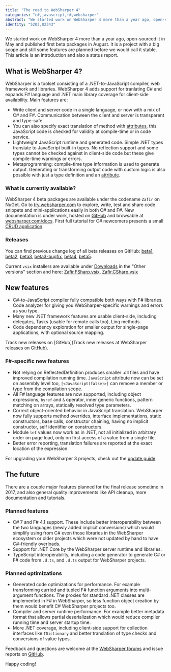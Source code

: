```yaml
---
title: "The road to WebSharper 4"
categories: "c#,javascript,f#,websharper"
abstract: "We started work on WebSharper 4 more than a year ago, open-sourced it in May and published first beta packages in August. It is a project with a big scope and still some features are planned before we would call it stable. This article is an introduction and also a status report."
identity: "5203,82343"
---
```

We started work on WebSharper 4 more than a year ago, open-sourced it in May and published first beta packages in August.
It is a project with a big scope and still some features are planned before we would call it stable.
This article is an introduction and also a status report.

## What is WebSharper 4?

WebSharper is a toolset consisting of a .NET-to-JavaScript compiler, web framework and libraries.
WebSharper 4 adds support for tranlating C# and expands F# language and .NET main library coverage for client-side availability.
Main features are: 

* Write client and server code in a single language, or now with a mix of C# and F#. Communication between the client and server is transparent and type-safe.
* You can also specify exact translation of method with [attributes](http://websharper.com/docs#getting_started/attribute_reference/heading-1-3), this JavaScript code is checked for validity at compile-time or in code service.
* Lightweight JavaScript runtime and generated code. Simple .NET types translate to JavaScript built-in types. No reflection support and some types cannot be checked against in client-side code but these give compile-time warnings or errors.
* Metaprogramming: compile-time type information is used to generate output. Generating or transforming output code with custom logic is also possible with just a type definition and an [attribute](http://websharper.com/docs#getting_started/attribute_reference/heading-1-5).

### What is currently available?

WebSharper 4 beta packages are available under the codename `Zafir` on NuGet.
Go to [try.websharper.com](http://try.websharper.com/) to explore, write, test and share code snippets and mini-applications easily in both C# and F#.
New documentation is under work, hosted on [GitHub](https://github.com/intellifactory/websharper.docs) and browsable at [websharper.com/docs](http://websharper.com/docs). First full tutorial for C# newcomers presents a small [CRUD application](http://websharper.com/tutorials#web_development/book_collection_(c-sharp)).

### Releases

You can find previous change log of all beta releases on GitHub: 
[beta1](https://github.com/intellifactory/websharper/releases/tag/Zafir-4.0.115.7-beta1), 
[beta2](https://github.com/intellifactory/websharper/releases/tag/Zafir-4.0.119.10-beta2), 
[beta3](https://github.com/intellifactory/websharper/releases/tag/Zafir-4.0.129.193-beta3), 
[beta3-bugfix](https://github.com/intellifactory/websharper/releases/tag/Zafir-4.0.131.14-beta3),
[beta4](https://github.com/intellifactory/websharper/releases/tag/Zafir-4.0.133.15-beta4),
[beta5](https://github.com/intellifactory/websharper/releases/tag/Zafir-4.0.151.28-beta5).

Current `vsix` installers are available under [Downloads]() in the "Other versions" section and here: [Zafir.FSharp.vsix](http://websharper.com/Zafir.FSharp.vsix),
[Zafir.CSharp.vsix](http://websharper.com/Zafir.CSharp.vsix)

## New features

* C#-to-JavaScript compiler fully compatible both ways with F# libraries. Code analyzer for giving you WebSharper-specific warnings and errors as you type.
* Many new .NET framework features are usable client-side, including delegates, Tasks (usable for remote calls too), Linq methods.
* Code dependency exploration for smaller output for single-page applications, with optional source mapping.

Track new releases on [GitHub](Track new releases at WebSharper releases on GitHub).

### F#-specific new features

* Not relying on ReflectedDefinition produces smaller .dll files and have improved compilation running time. `JavaScript` attribute now can be set on assembly level too, `[<JavaScript(false)>]` can remove a member or type from the compilation scope.
* All F# language features are now supported, including object expressions, `byref` and `&` operator, inner generic functions, pattern matching on arrays, statically resolved type parameters.
* Correct object-oriented behavior in JavaScript translation. WebSharper now fully supports method overrides, interface implementations, static constructors, base calls, constructor chaining, having no implicit constructor, self identifier on constructors.
* Module `let` values now work as in .NET, not all initialized in arbitrary order on page load, only on first access of a value from a single file.
* Better error reporting, translation failures are reported at the exact location of the expression.

For upgrading your WebSharper 3 projects, check out the [update guide](http://websharper.com/docs/WS4UpdateGuide.md).

## The future

There are a couple major features planned for the final release sometime in 2017, and also general quality improvements like API cleanup, more documentation and tutorials.

### Planned features

* C# 7 and F# 4.1 support. These include better interoperability between the two languages (newly added implicit conversions) which would simplify using from C# even those libraries in the WebSharper ecosystem or older projects which were not updated by hand to have C#-friendly overloads.
* Support for .NET Core by the WebSharper server runtime and libraries.
* TypeScript interoperability, including a code generator to generate C# or F# code from `.d.ts`, and `.d.ts` output for WebSharper projects.

### Planned optimizations

* Generated code optimizations for performance. For example transforming curried and tupled F# function arguments into multi-argument functions. The proxies for standard .NET classes are implemented in F# in WebSharper, so less function object creation by them would benefit C# WebSharper projects too.
* Compiler and server runtime performance. For example better metadata format that allows partial deserialization which would reduce compiler running time and server startup time.
* More .NET coverage, including client-side support for collection interfaces like `IDictionary` and better translation of type checks and conversions of value types.

Feedback and questions are welcome at the [WebSharper forums](http://websharper.com/questions) and issue reports on [GitHub](https://github.com/intellifactory/websharper/issues).

Happy coding!
